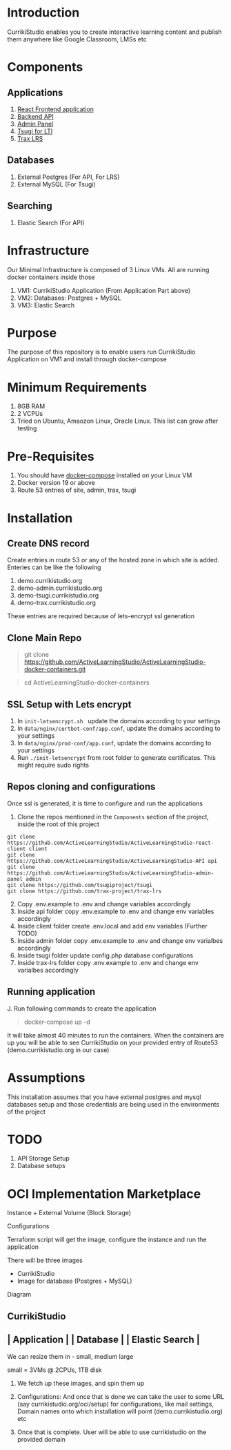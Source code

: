 # Introduction

CurrikiStudio enables you to create interactive learning content and publish them anywhere like Google Classroom, LMSs etc

# Components

## Applications

1. [React Frontend application](https://github.com/ActiveLearningStudio/ActiveLearningStudio-react-client)
2. [Backend API](https://github.com/ActiveLearningStudio/ActiveLearningStudio-API)
3. [Admin Panel](https://github.com/ActiveLearningStudio/ActiveLearningStudio-admin-panel)
4. [Tsugi for LTI](https://github.com/tsugiproject/tsugi)
5. [Trax LRS](https://github.com/trax-project/trax-lrs)

## Databases

1. External Postgres (For API, For LRS)
2. External MySQL (For Tsugi)

## Searching

1. Elastic Search (For API)

# Infrastructure

Our Minimal Infrastructure is composed of 3 Linux VMs. All are running docker containers inside those

1. VM1: CurrikiStudio Application (From Application Part above)
2. VM2: Databases: Postgres + MySQL
3. VM3: Elastic Search

# Purpose

The purpose of this repository is to enable users run CurrikiStudio Application on VM1 and install through docker-compose

# Minimum Requirements
1. 8GB RAM
2. 2 VCPUs
3. Tried on Ubuntu, Amaozon Linux, Oracle Linux. This list can grow after testing

# Pre-Requisites

1. You should have [docker-compose](https://docs.docker.com/compose/install/) installed on your Linux VM
2. Docker version 19 or above
3. Route 53 entries of site, admin, trax, tsugi

# Installation

## Create DNS record

Create entries in route 53 or any of the hosted zone in which site is added. Enteries can be like the following

1. demo.currikistudio.org
2. demo-admin.currikistudio.org
3. demo-tsugi.currikistudio.org
4. demo-trax.currikistudio.org

These entries are required because of lets-encrypt ssl generation

## Clone Main Repo

> git clone https://github.com/ActiveLearningStudio/ActiveLearningStudio-docker-containers.git

> cd ActiveLearningStudio-docker-containers
 
## SSL Setup with Lets encrypt
1. In `init-letsencrypt.sh ` update the domains according to your settings
2. In `data/nginx/certbot-conf/app.conf`, update the domains according to your settings
3. In `data/nginx/prod-conf/app.conf`, update the domains according to your settings
4. Run `./init-letsencrypt` from root folder to generate certificates. This might require sudo rights

## Repos cloning and configurations

Once ssl is generated, it is time to configure and run the applications

1. Clone the repos mentioned in the `Components` section of the project, inside the root of this project
```
git clone https://github.com/ActiveLearningStudio/ActiveLearningStudio-react-client client
git clone https://github.com/ActiveLearningStudio/ActiveLearningStudio-API api
git clone https://github.com/ActiveLearningStudio/ActiveLearningStudio-admin-panel admin
git clone https://github.com/tsugiproject/tsugi
git clone https://github.com/trax-project/trax-lrs
```
2. Copy .env.example to .env and change variables accordingly
3. Inside api folder copy .env.example to .env and change env variables accordingly
4. Inside client folder create .env.local and add env variables (Further TODO)
5. Inside admin folder copy .env.example to .env and change env varialbes accordingly
6. Inside tsugi folder update config.php database configurations
7. Inside trax-lrs folder copy .env.example to .env and change env varialbes accordingly


## Running application

J. Run following commands to create the application

> docker-compose up -d

It will take almost 40 minutes to run the containers. When the containers are up you will be able to see CurrikiStudio on your provided entry of Route53 (demo.currikistudio.org in our case)


# Assumptions

This installation assumes that you have external postgres and mysql databases setup and those credentials are being used in the environments of the project

# TODO

1. API Storage Setup
2. Database setups


# OCI Implementation Marketplace

Instance + External Volume (Block Storage)

Configurations

Terraform script will get the image, configure the instance and run the application

There will be three images
- CurrikiStudio
- Image for database (Postgres + MySQL)



Diagram

CurrikiStudio
 ---------------------------
| 		Application			|
| 		Database			|
| 		Elastic Search		|
 ---------------------------
 
We can resize them in - small, medium large


small = 3VMs @ 2CPUs, 1TB disk

1. We fetch up these images, and spin them up

2. Configurations: And once that is done we can take the user to some URL (say currikistudio.org/oci/setup) for configurations, like mail settings, Domain names onto which installation will point (demo.currikistudio.org) etc
3. Once that is complete. User will be able to use currikistudio on the provided domain
